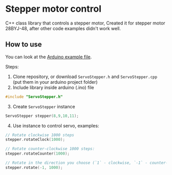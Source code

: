 # Stepper motor control

C++ class library that controls a stepper motor,
Created it for stepper motor 28BYJ-48, after other code examples didn't work well.

## How to use
You can look at the [Arduino example file](servo-control-example.ino).

Steps:
1. Clone repository, or download `ServoStepper.h` and `ServoStepper.cpp` (put them in your arduino project folder)
2. Include library inside arduino (.ino) file
```C++
#include "ServoStepper.h"
```
3. Create `ServoStepper` instance 
```C++
ServoStepper stepper(8,9,10,11);
```
4. Use instance to control servo, examples:
```C++
// Rotate clockwise 1000 steps
stepper.rotateClock(1000);

// Rotate counter-clockwise 1000 steps:
stepper.rotateCounter(1000);

// Rotate in the direction you choose (`1` - clockwise, `-1` - counter-clockwise)
stepper.rotate(-1, 1000);
```
